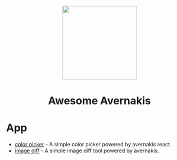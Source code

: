 <p align="center">
  <a href="https://qber-soft.github.io/Ave-React-Docs/">
    <img width="200" src="https://qber-soft.github.io/Ave-React-Docs/img/Ave.svg">
  </a>
</p>

<h1 align="center">Awesome Avernakis</h1>

# App

- [color picker](https://github.com/rerender2021/color-picker) - A simple color picker powered by avernakis react.
- [image diff](https://github.com/rerender2021/ave-image-diff) - A simple image diff tool powered by avernakis.
